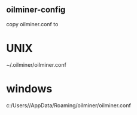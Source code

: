 ## oilminer-config

copy oilminer.conf to

# UNIX
~/.oilminer/oilminer.conf

# windows
c:/Users/<username>/AppData/Roaming/oilminer/oilminer.conf
